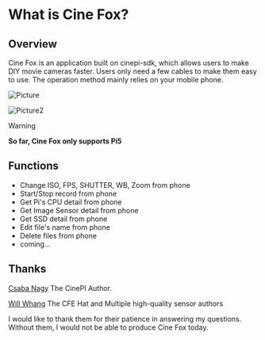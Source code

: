 # What is Cine Fox?

## Overview

Cine Fox is an application built on cinepi-sdk, which allows users to make DIY movie cameras faster. Users only need a few cables to make them easy to use. The operation method mainly relies on your mobile phone. 

![Picture](/camera.jpg)

![Picture2](/camera_2.jpg)

> [!WARNING]
> **So far, Cine Fox only supports Pi5**

## Functions
- Change ISO, FPS, SHUTTER, WB, Zoom from phone
- Start/Stop record from phone
- Get Pi's CPU detail from phone
- Get Image Sensor detail from phone
- Get SSD detail from phone
- Edit file's name from phone
- Delete files from phone
- coming...

## Thanks

[Csaba Nagy](https://github.com/schoolpost) The CinePI Author.

[Will Whang](https://github.com/will127534) The CFE Hat and Multiple high-quality sensor authors

I would like to thank them for their patience in answering my questions. Without them, I would not be able to produce Cine Fox today.